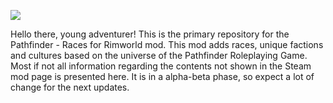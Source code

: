![](https://i.imgur.com/VjgEjIw.png)

Hello there, young adventurer! This is the primary repository for the Pathfinder - Races for Rimworld mod. This mod adds races, unique factions and cultures based on the universe of the Pathfinder Roleplaying Game. Most if not all information regarding the contents not shown in the Steam mod page is presented here. It is in a alpha-beta phase, so expect a lot of change for the next updates.
